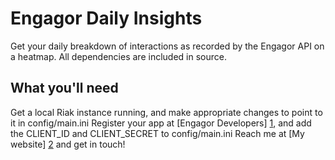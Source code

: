 Engagor Daily Insights
=====================

Get your daily breakdown of interactions as recorded by the Engagor API on a heatmap. All dependencies are included in source.

What you'll need
----------------

Get a local Riak instance running, and make appropriate changes to point to it in config/main.ini
Register your app at [Engagor Developers] [1], and add the CLIENT_ID and CLIENT_SECRET to config/main.ini
Reach me at [My website] [2] and get in touch!

  [1]: http://developers.engagor.com      "Engagor Developers"
  [2]: http://asheshambasta.com/connect   "Get in touch"
